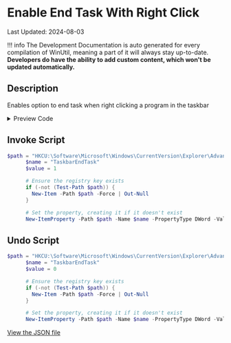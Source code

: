 ﻿# Enable End Task With Right Click

Last Updated: 2024-08-03


!!! info
     The Development Documentation is auto generated for every compilation of WinUtil, meaning a part of it will always stay up-to-date. **Developers do have the ability to add custom content, which won't be updated automatically.**


## Description

Enables option to end task when right clicking a program in the taskbar

<!-- BEGIN CUSTOM CONTENT -->

<!-- END CUSTOM CONTENT -->

<details>
<summary>Preview Code</summary>

```json
{
    "Content":  "Enable End Task With Right Click",
    "Description":  "Enables option to end task when right clicking a program in the taskbar",
    "link":  "https://christitustech.github.io/win/dev/tweaks/Shortcuts/Shortcut",
    "category":  "Essential Tweaks",
    "panel":  "1",
    "Order":  "a006_",
    "InvokeScript":  [
                         "$path = \"HKCU:\\Software\\Microsoft\\Windows\\CurrentVersion\\Explorer\\Advanced\\TaskbarDeveloperSettings\"\r\n      $name = \"TaskbarEndTask\"\r\n      $value = 1\r\n\r\n      # Ensure the registry key exists\r\n      if (-not (Test-Path $path)) {\r\n        New-Item -Path $path -Force | Out-Null\r\n      }\r\n\r\n      # Set the property, creating it if it doesn\u0027t exist\r\n      New-ItemProperty -Path $path -Name $name -PropertyType DWord -Value $value -Force | Out-Null"
                     ],
    "UndoScript":  [
                       "$path = \"HKCU:\\Software\\Microsoft\\Windows\\CurrentVersion\\Explorer\\Advanced\\TaskbarDeveloperSettings\"\r\n      $name = \"TaskbarEndTask\"\r\n      $value = 0\r\n\r\n      # Ensure the registry key exists\r\n      if (-not (Test-Path $path)) {\r\n        New-Item -Path $path -Force | Out-Null\r\n      }\r\n\r\n      # Set the property, creating it if it doesn\u0027t exist\r\n      New-ItemProperty -Path $path -Name $name -PropertyType DWord -Value $value -Force | Out-Null"
                   ]
}
```
</details>

## Invoke Script

```powershell
$path = "HKCU:\Software\Microsoft\Windows\CurrentVersion\Explorer\Advanced\TaskbarDeveloperSettings"
      $name = "TaskbarEndTask"
      $value = 1

      # Ensure the registry key exists
      if (-not (Test-Path $path)) {
        New-Item -Path $path -Force | Out-Null
      }

      # Set the property, creating it if it doesn't exist
      New-ItemProperty -Path $path -Name $name -PropertyType DWord -Value $value -Force | Out-Null

```
## Undo Script

```powershell
$path = "HKCU:\Software\Microsoft\Windows\CurrentVersion\Explorer\Advanced\TaskbarDeveloperSettings"
      $name = "TaskbarEndTask"
      $value = 0

      # Ensure the registry key exists
      if (-not (Test-Path $path)) {
        New-Item -Path $path -Force | Out-Null
      }

      # Set the property, creating it if it doesn't exist
      New-ItemProperty -Path $path -Name $name -PropertyType DWord -Value $value -Force | Out-Null

```
<!-- BEGIN SECOND CUSTOM CONTENT -->

<!-- END SECOND CUSTOM CONTENT -->

[View the JSON file](https://github.com/ChrisTitusTech/winutil/tree/main/config/tweaks.json)

